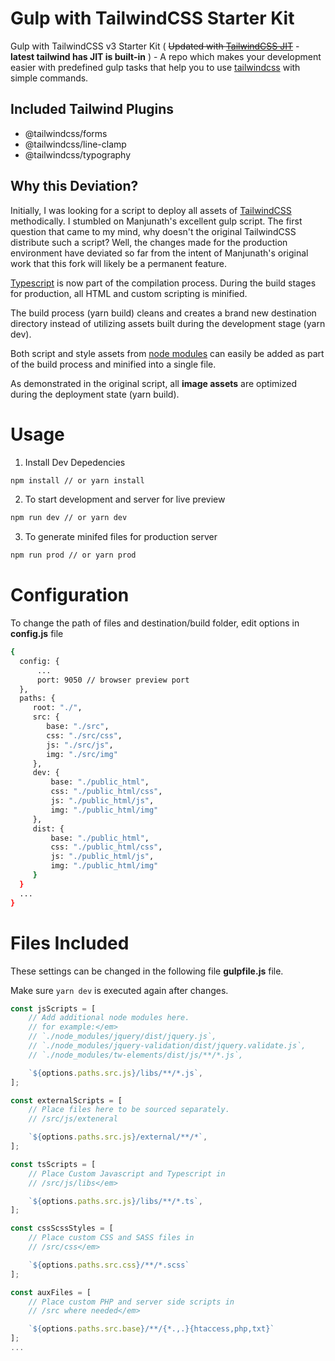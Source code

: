 # Gulp with TailwindCSS Starter Kit

Gulp with TailwindCSS v3 Starter Kit ( ~~Updated with [TailwindCSS JIT](https://github.com/tailwindlabs/tailwindcss-jit)~~ - **latest tailwind has JIT is built-in** ) - A repo which makes your development easier with predefined gulp tasks that help you to use [tailwindcss](https://github.com/tailwindcss/tailwindcss) with simple commands.

## Included Tailwind Plugins

- @tailwindcss/forms
- @tailwindcss/line-clamp
- @tailwindcss/typography


## Why this Deviation?
Initially, I was looking for a script to deploy all assets of
[TailwindCSS](https://tailwindcss.com/) 
methodically. I stumbled on Manjunath's excellent gulp script. The first
question that came to my mind, why doesn't the original TailwindCSS
distribute such a script? Well, the changes made for the production
environment have deviated so far from the intent of Manjunath's original
work that this fork will likely be a permanent feature.

[Typescript](https://www.typescriptlang.org/) is now part of the compilation
process. During the build stages for production, all HTML and custom
scripting is minified.

The build process (yarn build) cleans and creates a brand new destination
directory instead of utilizing assets built during the development stage (yarn dev).

Both script and style assets from [node modules](https://www.npmjs.com/) can
easily be added as part of the build process and minified into a single file.

As demonstrated in the original script, all <b>image assets</b> are optimized
during the deployment state (yarn build).

# Usage

1. Install Dev Depedencies

```sh
npm install // or yarn install
```

2. To start development and server for live preview

```sh
npm run dev // or yarn dev
```

3. To generate minifed files for production server

```sh
npm run prod // or yarn prod
```

# Configuration

To change the path of files and destination/build folder, edit options in **config.js** file

```sh
{
  config: {
      ...
      port: 9050 // browser preview port
  },
  paths: {
     root: "./",
     src: {
        base: "./src",
        css: "./src/css",
        js: "./src/js",
        img: "./src/img"
     },
     dev: {
         base: "./public_html",
         css: "./public_html/css",
         js: "./public_html/js",
         img: "./public_html/img"
     },
     dist: {
         base: "./public_html",
         css: "./public_html/css",
         js: "./public_html/js",
         img: "./public_html/img"
     }
  }
  ...
}
```

# Files Included

These settings can be changed in the following file **gulpfile.js** file.

Make sure `yarn dev` is executed again after changes.

```js
const jsScripts = [
    // Add additional node modules here.
    // for example:</em>
    // `./node_modules/jquery/dist/jquery.js`,
    // `./node_modules/jquery-validation/dist/jquery.validate.js`,
    // `./node_modules/tw-elements/dist/js/**/*.js`,

    `${options.paths.src.js}/libs/**/*.js`,
];

const externalScripts = [
    // Place files here to be sourced separately.
    // /src/js/exteneral

    `${options.paths.src.js}/external/**/*`,
];

const tsScripts = [
    // Place Custom Javascript and Typescript in
    // /src/js/libs</em>

    `${options.paths.src.js}/libs/**/*.ts`,
];

const cssScssStyles = [
    // Place custom CSS and SASS files in
    // /src/css</em>

    `${options.paths.src.css}/**/*.scss`
];

const auxFiles = [
    // Place custom PHP and server side scripts in
    // /src where needed</em>

    `${options.paths.src.base}/**/{*.,.}{htaccess,php,txt}`
];
...
```
